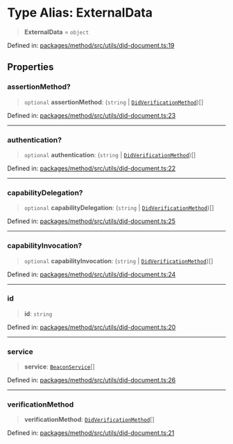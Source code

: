 # Type Alias: ExternalData

> **ExternalData** = `object`

Defined in: [packages/method/src/utils/did-document.ts:19](https://github.com/dcdpr/did-btcr2-js/blob/4a717493e735221d072999f212891939f4de3f23/packages/method/src/utils/did-document.ts#L19)

## Properties

### assertionMethod?

> `optional` **assertionMethod**: (`string` \| [`DidVerificationMethod`](../classes/DidVerificationMethod.md))[]

Defined in: [packages/method/src/utils/did-document.ts:23](https://github.com/dcdpr/did-btcr2-js/blob/4a717493e735221d072999f212891939f4de3f23/packages/method/src/utils/did-document.ts#L23)

***

### authentication?

> `optional` **authentication**: (`string` \| [`DidVerificationMethod`](../classes/DidVerificationMethod.md))[]

Defined in: [packages/method/src/utils/did-document.ts:22](https://github.com/dcdpr/did-btcr2-js/blob/4a717493e735221d072999f212891939f4de3f23/packages/method/src/utils/did-document.ts#L22)

***

### capabilityDelegation?

> `optional` **capabilityDelegation**: (`string` \| [`DidVerificationMethod`](../classes/DidVerificationMethod.md))[]

Defined in: [packages/method/src/utils/did-document.ts:25](https://github.com/dcdpr/did-btcr2-js/blob/4a717493e735221d072999f212891939f4de3f23/packages/method/src/utils/did-document.ts#L25)

***

### capabilityInvocation?

> `optional` **capabilityInvocation**: (`string` \| [`DidVerificationMethod`](../classes/DidVerificationMethod.md))[]

Defined in: [packages/method/src/utils/did-document.ts:24](https://github.com/dcdpr/did-btcr2-js/blob/4a717493e735221d072999f212891939f4de3f23/packages/method/src/utils/did-document.ts#L24)

***

### id

> **id**: `string`

Defined in: [packages/method/src/utils/did-document.ts:20](https://github.com/dcdpr/did-btcr2-js/blob/4a717493e735221d072999f212891939f4de3f23/packages/method/src/utils/did-document.ts#L20)

***

### service

> **service**: [`BeaconService`](../interfaces/BeaconService.md)[]

Defined in: [packages/method/src/utils/did-document.ts:26](https://github.com/dcdpr/did-btcr2-js/blob/4a717493e735221d072999f212891939f4de3f23/packages/method/src/utils/did-document.ts#L26)

***

### verificationMethod

> **verificationMethod**: [`DidVerificationMethod`](../classes/DidVerificationMethod.md)[]

Defined in: [packages/method/src/utils/did-document.ts:21](https://github.com/dcdpr/did-btcr2-js/blob/4a717493e735221d072999f212891939f4de3f23/packages/method/src/utils/did-document.ts#L21)
